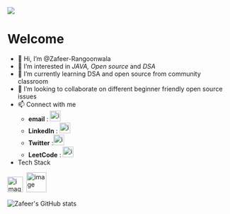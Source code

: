 


![](https://user-images.githubusercontent.com/86530605/149523031-3599ee27-37c4-4f73-af29-7ca7d7bcbea5.png)




# Welcome   
- 👋 Hi, I’m @Zafeer-Rangoonwala
- 👀 I’m interested in *JAVA, Open source* and *DSA*
- 🌱 I’m currently learning DSA and open source from community classroom
- 💞️ I’m looking to collaborate on different beginner friendly open source issues 
- 📫 Connect with me 
     - **email** : [<img width="24" alt="image" src="https://user-images.githubusercontent.com/86530605/149527702-88783974-4951-41e2-9819-d893b34eccf4.png">
](zafeer02@gmail.com)  
     - **LinkedIn** : [<img width="24" alt="image" src="https://user-images.githubusercontent.com/86530605/149524566-e0c11f6d-c60a-44e2-aa1d-fd4f875364c9.png">](https://www.linkedin.com/in/zafeer-rangoonwala-0a3a64202/)
     - **Twitter** :[<img width="24" alt="image" src="https://user-images.githubusercontent.com/86530605/149527818-6d4fbb74-41cd-4e41-bb8a-996cc1e7e494.png">](https://twitter.com/zafeer02) 
     - **LeetCode** : [<img width="24" alt="image" src="https://user-images.githubusercontent.com/86530605/149529363-d0f285ee-0d3b-41a9-9dcf-ac917f45e4fa.png">
](https://leetcode.com/zafeer_rangoonwala/)
- Tech Stack
 
 <img width="35" alt="image" src="https://user-images.githubusercontent.com/86530605/149528443-fc08f374-b3a6-49fd-bfac-beb7a59667cc.png">  &nbsp;<img width="45" alt="image" src="https://user-images.githubusercontent.com/86530605/149530091-5e381ed3-78f8-43eb-8c44-29fb8cac482b.png">

    
    
    
![Zafeer's GitHub stats](https://github-readme-stats.vercel.app/api?username=Zafeer-R&theme=blue-green&show_icons=true)
      
<!---
Zafeer-R/Zafeer-R is a ✨ special ✨ repository because its `README.md` (this file) appears on your GitHub profile.
You can click the Preview link to take a look at your changes.
--->
